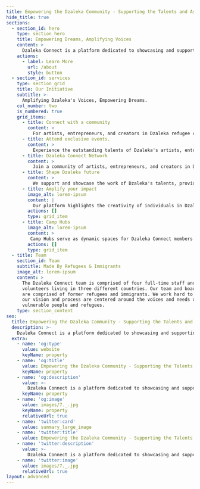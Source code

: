 ```yaml
---
title: Empowering the Dzaleka Community - Supporting the Talents and Aspirations of Artists, Entrepreneurs, and Creators
hide_title: true
sections:
  - section_id: hero
    type: section_hero
    title: Empowering Dreams, Amplifying Voices
    content: >
      Dzaleka Connect is a platform dedicated to showcasing and supporting the talented artists, entrepreneurs, and creators living in the Dzaleka refugee camp.  
    actions:
      - label: Learn More
        url: /about
        style: button
  - section_id: services
    type: section_grid
    title: Our Initiative
    subtitle: >-
      Amplifying Dzaleka's Voices, Empowering Dreams.
    col_number: two
    is_numbered: true
    grid_items:
      - title: Connect with a community
        content: >
          For artists, entrepreneurs, and creators in Dzaleka refugee camp, or those supporting them, Dzaleka Connect is your hub for meaningful connections.
      - title: Attend exclusive events.
        content: >
          Experience the outstanding talents of Dzaleka's artists, entrepreneurs, and creators through our exclusive events.
      - title: Dzaleka Connect Network
        content: >
          Join a community of artists, entrepreneurs, and creators in Dzaleka refugee camp, leveraging their talents for impactful projects.
      - title: Shape Dzaleka future
        content: >
          We support and showcase the work of Dzaleka's talents, providing resources for their growth and success.
      - title: Amplify your impact
        image_alt: lorem-ipsum
        content: |
          Our platform highlights the creativity of individuals in Dzaleka refugee camp, sharing their stories on a broader scale.
        actions: []
        type: grid_item
      - title: Camp Hubs
        image_alt: lorem-ipsum
        content: >
         Camp Hubs serve as dynamic spaces for Dzaleka Connect members to collaborate and access resources.
        actions: []
        type: grid_item
  - title: Team
    section_id: Team
    subtitle: Made By Refugees & Immigrants
    image_alt: lorem-ipsum
    content: >
      The Dzaleka Connect team is comprised of four full-time staff and
      volunteers living in three different countries. Our team and board members
      are comprised of former refugees and immigrants. We work hard to ensure
      our vision and process are centered around the voices and needs of
      vulnerable people and refugees.
    type: section_content
seo:
  title: Empowering the Dzaleka Community - Supporting the Talents and Aspirations of Artists, Entrepreneurs, and Creators
  description: >-
    Dzaleka Connect is a platform dedicated to showcasing and supporting the talented artists, entrepreneurs, and creators living in the Dzaleka refugee camp.
  extra:
    - name: 'og:type'
      value: website
      keyName: property
    - name: 'og:title'
      value: Empowering the Dzaleka Community - Supporting the Talents and Aspirations of Artists, Entrepreneurs, and Creators
      keyName: property
    - name: 'og:description'
      value: >-
        Dzaleka Connect is a platform dedicated to showcasing and supporting the talented artists, entrepreneurs, and creators living in the Dzaleka refugee camp.
      keyName: property
    - name: 'og:image'
      value: images/7._.jpg
      keyName: property
      relativeUrl: true
    - name: 'twitter:card'
      value: summary_large_image
    - name: 'twitter:title'
      value: Empowering the Dzaleka Community - Supporting the Talents and Aspirations of Artists, Entrepreneurs, and Creators
    - name: 'twitter:description'
      value: >-
        Dzaleka Connect is a platform dedicated to showcasing and supporting the talented artists, entrepreneurs, and creators living in the Dzaleka refugee camp.
    - name: 'twitter:image'
      value: images/7._.jpg
      relativeUrl: true
layout: advanced
---
```

